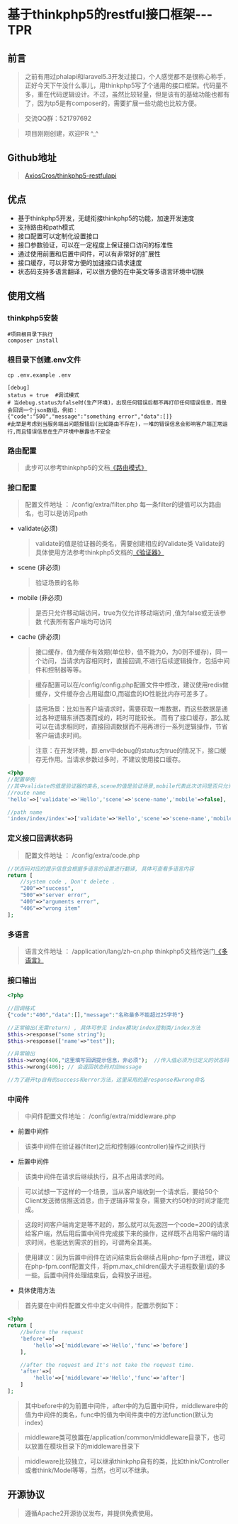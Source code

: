 基于thinkphp5的restful接口框架---TPR
===============


## 前言
> 之前有用过phalapi和laravel5.3开发过接口，个人感觉都不是很称心称手，正好今天下午没什么事儿，用thinkphp5写了个通用的接口框架。代码量不多，重在代码逻辑设计。不过，虽然比较轻量，但是该有的基础功能也都有了，因为tp5是有composer的，需要扩展一些功能也比较方便。

> 交流QQ群：521797692

> 项目刚刚创建，欢迎PR  ^_^ 

## Github地址
> [AxiosCros/thinkphp5-restfulapi](https://github.com/AxiosCros/thinkphp5-restfulapi.git)

## 优点
* 基于thinkphp5开发，无缝衔接thinkphp5的功能，加速开发速度
* 支持路由和path模式
* 接口配置可以定制化设置接口
* 接口参数验证，可以在一定程度上保证接口访问的标准性
* 通过使用前置和后置中间件，可以有非常好的扩展性
* 接口缓存，可以非常方便的加速接口请求速度
* 状态码支持多语言翻译，可以很方便的在中英文等多语言环境中切换

## 使用文档

### thinkphp5安装
``` shell
#项目根目录下执行
composer install
```

### 根目录下创建.env文件
``` shell
cp .env.example .env

[debug]
status = true  #调试模式
# 当debug.status为false时(生产环境)，出现任何错误后都不再打印任何错误信息，而是会回调一个json数组，例如：
{"code":"500","message":"something error","data":[]}
#此举是考虑到当服务端出问题报错后(比如路由不存在)，一堆的错误信息会影响客户端正常运行,而且错误信息在生产环境中暴露也不安全
```

### 路由配置
> 此步可以参考thinkphp5的文档[《路由模式》](http://www.kancloud.cn/manual/thinkphp5/118019)

### 接口配置

> 配置文件地址 ： /config/extra/filter.php
> 每一条filter的键值可以为路由名，也可以是访问path

* validate(必须)
  > validate的值是验证器的类名，需要创建相应的Validate类
  > Validate的具体使用方法参考thinkphp5文档的[《验证器》](http://www.kancloud.cn/manual/thinkphp5/129352)
  
* scene (非必须)
  > 验证场景的名称

* mobile (非必须)
  > 是否只允许移动端访问，true为仅允许移动端访问 ,值为false或无该参数 代表所有客户端均可访问

* cache (非必须)
  > 接口缓存，值为缓存有效期(单位秒，值不能为0，为0则不缓存)，同一个访问，当请求内容相同时，直接回调,不进行后续逻辑操作，包括中间件和控制器等等。
  
  > 缓存配置可以在/config/config.php配置文件中修改，建议使用redis做缓存，文件缓存会占用磁盘IO,而磁盘的IO性能比内存可差多了。
  
  > 适用场景：比如当客户端请求时，需要获取一堆数据，而这些数据是通过各种逻辑东拼西凑而成的，耗时可能较长。
  >而有了接口缓存，那么就可以在请求相同时，直接回调数据而不用再进行一系列逻辑操作，节省客户端请求时间。
  
  > 注意：在开发环境，即.env中debug的status为true的情况下，接口缓存无作用。当请求参数过多时，不建议使用接口缓存。


``` php
<?php
//配置举例
//其中validate的值是验证器的类名,scene的值是验证场景,mobile代表此次访问是否只允许移动端访问
//route name
'hello'=>['validate'=>'Hello','scene'=>'scene-name','mobile'=>false],  //针对路由名称的参数过滤

//path name
'index/index/index'=>['validate'=>'Hello','scene'=>'scene-name','mobile'=>false] //针对访问地址的参数过滤

```

### 定义接口回调状态码
> 配置文件地址 ： /config/extra/code.php

``` php
//状态码对应的提示信息会根据多语言的设置进行翻译, 具体可查看多语言内容
return [
    //system code , Don't delete .
    "200"=>"success",
    "500"=>"server error",
    "400"=>"arguments error",
    "406"=>"wrong item"
];
```

### 多语言
> 语言文件地址 ： /application/lang/zh-cn.php
> thinkphp5文档传送门[《多语言》](http://www.kancloud.cn/manual/thinkphp5/118132)

### 接口输出
``` php
<?php

//回调格式
{"code":"400","data":[],"message":"名称最多不能超过25字符"}

//正常输出(无需return) , 具体可参见 index模块/index控制类/index方法
$this->response("some string");
$this->response(['name'=>"test"]);

//异常输出
$this->wrong(406,"这里填写回调提示信息，非必须");  //传入值必须为已定义的状态码
$this->wrong(406); // 会返回状态码对应message

//为了避开tp自有的success和error方法，这里采用的是response和wrong命名
```

### 中间件
> 中间件配置文件地址： /config/extra/middleware.php

* 前置中间件
> 该类中间件在验证器(filter)之后和控制器(controller)操作之间执行

* 后置中间件
> 该类中间件在请求后继续执行，且不占用请求时间。

> 可以试想一下这样的一个场景，当从客户端收到一个请求后，要给50个Client发送微信推送消息，由于逻辑非常复杂，需要大约50秒的时间才能完成。

> 这段时间客户端肯定是等不起的，那么就可以先返回一个code=200的请求给客户端，然后用后置中间件完成接下来的操作，这样既不占用客户端的请求时间，也能达到需求的目的，可谓两全其美。

> 使用建议：因为后置中间件在访问结束后会继续占用php-fpm子进程，建议在php-fpm.conf配置文件，将pm.max_children(最大子进程数量)调的多一些。后置中间件处理结束后，会释放子进程。

* 具体使用方法

> 首先要在中间件配置文件中定义中间件，配置示例如下：

``` php
<?php
return [
    //before the request
    'before'=>[
        'hello'=>['middleware'=>'Hello','func'=>'before']
    ],

    //after the request and It's not take the request time.
    'after'=>[
        'hello'=>['middleware'=>'Hello','func'=>'after']
    ]
];
```

> 其中before中的为前置中间件，after中的为后置中间件，middleware中的值为中间件的类名，func中的值为中间件类中的方法function(默认为index)

> middleware类可放置在/application/common/middleware目录下，也可以放置在模块目录下的middleware目录下

> middleware比较独立，可以继承thinkphp自有的类，比如think/Controller或者think/Model等等，当然，也可以不继承。


## 开源协议
> 遵循Apache2开源协议发布，并提供免费使用。